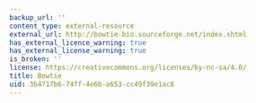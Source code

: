 ```yaml
---
backup_url: ''
content_type: external-resource
external_url: http://bowtie-bio.sourceforge.net/index.shtml
has_external_licence_warning: true
has_external_license_warning: true
is_broken: ''
license: https://creativecommons.org/licenses/by-nc-sa/4.0/
title: Bowtie
uid: 3b4717b6-74ff-4e6b-a653-cc49f39e1ac8
---
```

